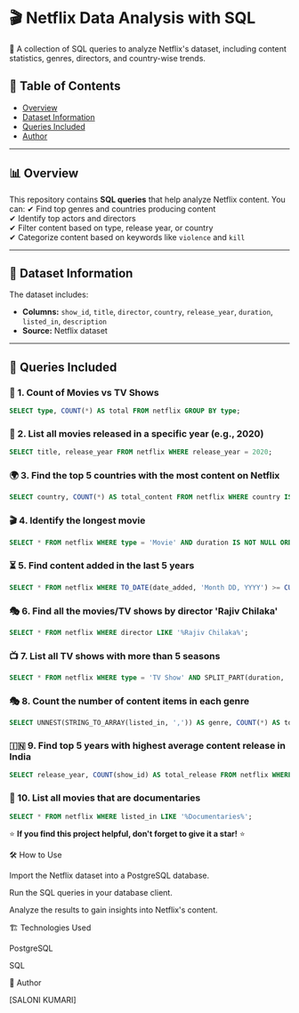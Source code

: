 # 🎬 Netflix Data Analysis with SQL

🚀 A collection of SQL queries to analyze Netflix's dataset, including content statistics, genres, directors, and country-wise trends.

## 📌 Table of Contents
- [Overview](#-overview)
- [Dataset Information](#-dataset-information)
- [Queries Included](#-queries-included)
- [Author](#-author)

---

## 📊 Overview
This repository contains **SQL queries** that help analyze Netflix content. You can:
✔ Find top genres and countries producing content  
✔ Identify top actors and directors  
✔ Filter content based on type, release year, or country  
✔ Categorize content based on keywords like `violence` and `kill`  

---

## 📂 Dataset Information
The dataset includes:
- **Columns:** `show_id`, `title`, `director`, `country`, `release_year`, `duration`, `listed_in`, `description`
- **Source:** Netflix dataset

---

## 📌 Queries Included

### 🎥 1. Count of Movies vs TV Shows
```sql
SELECT type, COUNT(*) AS total FROM netflix GROUP BY type;
```

### 📅 2. List all movies released in a specific year (e.g., 2020)
```sql
SELECT title, release_year FROM netflix WHERE release_year = 2020;
```

### 🌍 3. Find the top 5 countries with the most content on Netflix
```sql
SELECT country, COUNT(*) AS total_content FROM netflix WHERE country IS NOT NULL GROUP BY country ORDER BY total_content DESC LIMIT 5;
```

### 🎬 4. Identify the longest movie
```sql
SELECT * FROM netflix WHERE type = 'Movie' AND duration IS NOT NULL ORDER BY SPLIT_PART(duration, ' ', 1)::INT DESC LIMIT 1;
```

### ⏳ 5. Find content added in the last 5 years
```sql
SELECT * FROM netflix WHERE TO_DATE(date_added, 'Month DD, YYYY') >= CURRENT_DATE - INTERVAL '5 years';
```

### 🎭 6. Find all the movies/TV shows by director 'Rajiv Chilaka'
```sql
SELECT * FROM netflix WHERE director LIKE '%Rajiv Chilaka%';
```

### 📺 7. List all TV shows with more than 5 seasons
```sql
SELECT * FROM netflix WHERE type = 'TV Show' AND SPLIT_PART(duration, ' ', 1)::INT > 5;
```

### 🎭 8. Count the number of content items in each genre
```sql
SELECT UNNEST(STRING_TO_ARRAY(listed_in, ',')) AS genre, COUNT(*) AS total_content FROM netflix GROUP BY 1;
```

### 🇮🇳 9. Find top 5 years with highest average content release in India
```sql
SELECT release_year, COUNT(show_id) AS total_release FROM netflix WHERE country = 'India' GROUP BY release_year ORDER BY total_release DESC LIMIT 5;
```

### 🎥 10. List all movies that are documentaries
```sql
SELECT * FROM netflix WHERE listed_in LIKE '%Documentaries%';
```



⭐ **If you find this project helpful, don't forget to give it a star!** ⭐



🛠 How to Use

Import the Netflix dataset into a PostgreSQL database.

Run the SQL queries in your database client.

Analyze the results to gain insights into Netflix's content.

🏗 Technologies Used

PostgreSQL

SQL

👤 Author

[SALONI KUMARI]


